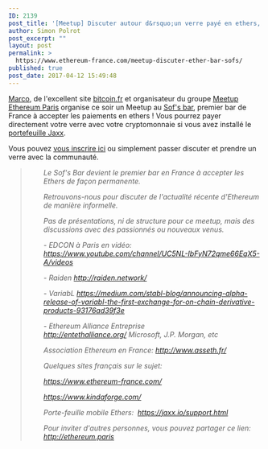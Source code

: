 ```yaml
---
ID: 2139
post_title: '[Meetup] Discuter autour d&rsquo;un verre payé en ethers, ce soir au  Sof&rsquo;s bar (Paris)'
author: Simon Polrot
post_excerpt: ""
layout: post
permalink: >
  https://www.ethereum-france.com/meetup-discuter-ether-bar-sofs/
published: true
post_date: 2017-04-12 15:49:48
---
```

<a href="https://twitter.com/marcobitcoin"><span style="text-decoration: underline;">Marco</span></a>, de l'excellent site <a href="https://bitcoin.fr/"><span style="text-decoration: underline;">bitcoin.fr</span></a> et organisateur du groupe <a href="https://www.meetup.com/fr-FR/Ethereum-Paris/"><span style="text-decoration: underline;">Meetup Ethereum Paris</span></a> organise ce soir un Meetup au <a href="http://www.sofsbar.fr/"><span style="text-decoration: underline;">Sof's bar</span></a>, premier bar de France à accepter les paiements en ethers ! Vous pourrez payer directement votre verre avec votre cryptomonnaie si vous avez installé le <a href="https://www.ethereum-france.com/creer-et-utiliser-un-portefeuille-dether-eth-sur-smartphone-avec-jaxx-ios-android/"><span style="text-decoration: underline;">portefeuille Jaxx</span></a>.

Vous pouvez <a href="https://www.meetup.com/fr-FR/Ethereum-Paris/events/239023603/"><span style="text-decoration: underline;">vous inscrire ici</span></a> ou simplement passer discuter et prendre un verre avec la communauté.
<blockquote>
<p style="padding-left: 30px;"><em>Le Sof's Bar devient le premier bar en France à accepter les Ethers de façon permanente.</em></p>
<p style="padding-left: 30px;"><em>Retrouvons-nous pour discuter de l'actualité récente d'Ethereum de manière informelle. </em></p>
<p style="padding-left: 30px;"><em>Pas de présentations, ni de structure pour ce meetup, mais des discussions avec des passionnés ou nouveaux venus.</em></p>
<p style="padding-left: 30px;"><em>- EDCON à Paris en vidéo: <a href="https://www.youtube.com/channel/UC5NL-IbFyN72qme66EqX5-A/videos">https://www.youtube.com/channel/UC5NL-IbFyN72qme66EqX5-A/videos</a></em></p>
<p style="padding-left: 30px;"><em>- Raiden <a href="http://raiden.network/)">http://raiden.network/</a></em></p>
<p style="padding-left: 30px;"><em>- VariabL <a href="https://medium.com/stabl-blog/announcing-alpha-release-of-variabl-the-first-exchange-for-on-chain-derivative-products-93176ad39f3e)">https://medium.com/stabl-blog/announcing-alpha-release-of-variabl-the-first-exchange-for-on-chain-derivative-products-93176ad39f3e</a></em></p>
<p style="padding-left: 30px;"><em>- Ethereum Alliance Entreprise <a class="linkified" href="http://entethalliance.org/">http://entethalliance.org/</a> Microsoft, J.P. Morgan, etc </em></p>
<p style="padding-left: 30px;"><em>Association Ethereum en France: <a href="http://www.asseth.fr/">http://www.asseth.fr/</a></em></p>
<p style="padding-left: 30px;"><em>Quelques sites français sur le sujet:</em></p>
<p style="padding-left: 30px;"><em><a href="https://www.ethereum-france.com/">https://www.ethereum-france.com/</a> </em></p>
<p style="padding-left: 30px;"><em><a class="linkified" href="https://www.kindaforge.com/">https://www.kindaforge.com/</a> </em></p>
<p style="padding-left: 30px;"><em>Porte-feuille mobile Ethers:  <a class="linkified" href="https://jaxx.io/support.html">https://jaxx.io/support.html</a></em></p>
<p style="padding-left: 30px;"><em>Pour inviter d'autres personnes, vous pouvez partager ce lien: <a href="http://ethereum.paris/">http://ethereum.paris</a></em></p>
</blockquote>